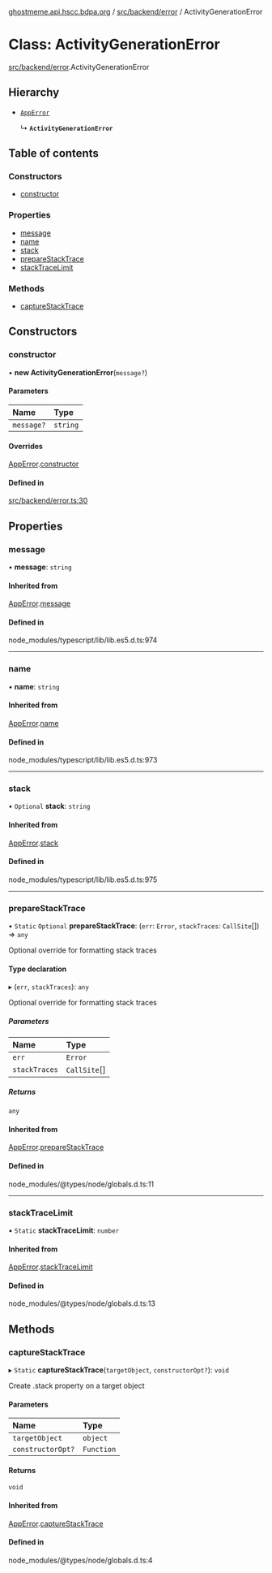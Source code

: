 [ghostmeme.api.hscc.bdpa.org][1] / [src/backend/error][2] /
ActivityGenerationError

# Class: ActivityGenerationError

[src/backend/error][2].ActivityGenerationError

## Hierarchy

- [`AppError`][3]

  ↳ **`ActivityGenerationError`**

## Table of contents

### Constructors

- [constructor][4]

### Properties

- [message][5]
- [name][6]
- [stack][7]
- [prepareStackTrace][8]
- [stackTraceLimit][9]

### Methods

- [captureStackTrace][10]

## Constructors

### constructor

• **new ActivityGenerationError**(`message?`)

#### Parameters

| Name       | Type     |
| :--------- | :------- |
| `message?` | `string` |

#### Overrides

[AppError][3].[constructor][11]

#### Defined in

[src/backend/error.ts:30][12]

## Properties

### message

• **message**: `string`

#### Inherited from

[AppError][3].[message][13]

#### Defined in

node_modules/typescript/lib/lib.es5.d.ts:974

---

### name

• **name**: `string`

#### Inherited from

[AppError][3].[name][14]

#### Defined in

node_modules/typescript/lib/lib.es5.d.ts:973

---

### stack

• `Optional` **stack**: `string`

#### Inherited from

[AppError][3].[stack][15]

#### Defined in

node_modules/typescript/lib/lib.es5.d.ts:975

---

### prepareStackTrace

▪ `Static` `Optional` **prepareStackTrace**: (`err`: `Error`, `stackTraces`:
`CallSite`\[]) => `any`

Optional override for formatting stack traces

#### Type declaration

▸ (`err`, `stackTraces`): `any`

Optional override for formatting stack traces

##### Parameters

| Name          | Type         |
| :------------ | :----------- |
| `err`         | `Error`      |
| `stackTraces` | `CallSite`[] |

##### Returns

`any`

#### Inherited from

[AppError][3].[prepareStackTrace][16]

#### Defined in

node_modules/@types/node/globals.d.ts:11

---

### stackTraceLimit

▪ `Static` **stackTraceLimit**: `number`

#### Inherited from

[AppError][3].[stackTraceLimit][17]

#### Defined in

node_modules/@types/node/globals.d.ts:13

## Methods

### captureStackTrace

▸ `Static` **captureStackTrace**(`targetObject`, `constructorOpt?`): `void`

Create .stack property on a target object

#### Parameters

| Name              | Type       |
| :---------------- | :--------- |
| `targetObject`    | `object`   |
| `constructorOpt?` | `Function` |

#### Returns

`void`

#### Inherited from

[AppError][3].[captureStackTrace][18]

#### Defined in

node_modules/@types/node/globals.d.ts:4

[1]: ../README.md
[2]: ../modules/src_backend_error.md
[3]: src_backend_error.apperror.md
[4]: src_backend_error.activitygenerationerror.md#constructor
[5]: src_backend_error.activitygenerationerror.md#message
[6]: src_backend_error.activitygenerationerror.md#name
[7]: src_backend_error.activitygenerationerror.md#stack
[8]: src_backend_error.activitygenerationerror.md#preparestacktrace
[9]: src_backend_error.activitygenerationerror.md#stacktracelimit
[10]: src_backend_error.activitygenerationerror.md#capturestacktrace
[11]: src_backend_error.apperror.md#constructor
[12]:
  https://github.com/nhscc/ghostmeme.api.hscc.bdpa.org/blob/1aca321/src/backend/error.ts#L30
[13]: src_backend_error.apperror.md#message
[14]: src_backend_error.apperror.md#name
[15]: src_backend_error.apperror.md#stack
[16]: src_backend_error.apperror.md#preparestacktrace
[17]: src_backend_error.apperror.md#stacktracelimit
[18]: src_backend_error.apperror.md#capturestacktrace

